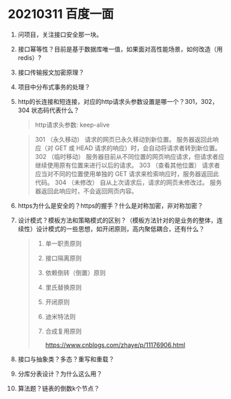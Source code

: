 # 20210311 百度一面

1. 问项目，关注接口安全那一块。

2. 接口幂等性？目前是基于数据库唯一值，如果面对高性能场景，如何改造（用redis）?

3. 接口传输报文加密原理？

4. 项目中分布式事务的处理？

5. http的长连接和短连接，对应的http请求头参数设置是哪一个？301，302，304 状态码代表什么？

   > http请求头参数: keep-alive	

   

   > 301   （永久移动）  请求的网页已永久移动到新位置。 服务器返回此响应（对 GET 或 HEAD 请求的响应）时，会自动将请求者转到新位置。
   > 302   （临时移动）  服务器目前从不同位置的网页响应请求，但请求者应继续使用原有位置来进行以后的请求。
   > 303   （查看其他位置） 请求者应当对不同的位置使用单独的 GET 请求来检索响应时，服务器返回此代码。
   > 304   （未修改） 自从上次请求后，请求的网页未修改过。 服务器返回此响应时，不会返回网页内容。

6. https为什么是安全的？https的握手？什么是对称加密，非对称加密？

7. 设计模式？模板方法和策略模式的区别？（模板方法针对的是业务的整体，连续性）设计模式的一些思想，如开闭原则，高内聚低耦合，还有什么？

   > 1. 单一职责原则
   >
   > 2. 接口隔离原则
   >
   > 3. 依赖倒转（倒置）原则
   >
   > 4. 里氏替换原则
   >
   > 5. 开闭原则
   >
   > 6. 迪米特法则
   >
   > 7. 合成复用原则
   >
   >    https://www.cnblogs.com/zhaye/p/11176906.html

8. 接口与抽象类？多态？重写和重载？

9. 分库分表设计？为什么这么用？

10. 算法题？链表的倒数k个节点？

